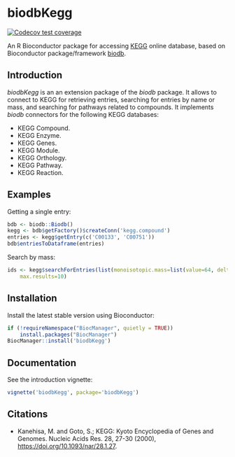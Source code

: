 # biodbKegg

[![Codecov test coverage](https://codecov.io/gh/pkrog/biodbKegg/branch/master/graph/badge.svg)](https://codecov.io/gh/pkrog/biodbKegg?branch=master)

An R Bioconductor package for accessing [KEGG](https://www.kegg.jp/) online
database, based on Bioconductor package/framework
[biodb](https://github.com/pkrog/biodb/).

## Introduction

*biodbKegg* is an  an extension package of the *biodb* package.
It allows to connect to KEGG for retrieving entries, searching for entries
by name or mass, and searching for pathways related to compounds.
It implements *biodb* connectors for the following KEGG databases:
 * KEGG Compound.
 * KEGG Enzyme.
 * KEGG Genes.
 * KEGG Module.
 * KEGG Orthology.
 * KEGG Pathway.
 * KEGG Reaction.

## Examples

Getting a single entry:
```r
bdb <- biodb::Biodb()
kegg <- bdb$getFactory()$createConn('kegg.compound')
entries <- kegg$getEntry(c('C00133', 'C00751'))
bdb$entriesToDataframe(entries)
```

Search by mass:
```r
ids <- kegg$searchForEntries(list(monoisotopic.mass=list(value=64, delta=2.0)),
    max.results=10)
```

## Installation


Install the latest stable version using Bioconductor:
```r
if (!requireNamespace("BiocManager", quietly = TRUE))
    install.packages("BiocManager")
BiocManager::install('biodbKegg')
```

## Documentation

See the introduction vignette:
```r
vignette('biodbKegg', package='biodbKegg')
```

## Citations

 * Kanehisa, M. and Goto, S.; KEGG: Kyoto Encyclopedia of Genes and Genomes. Nucleic Acids Res. 28, 27-30 (2000), <https://doi.org/10.1093/nar/28.1.27>.
